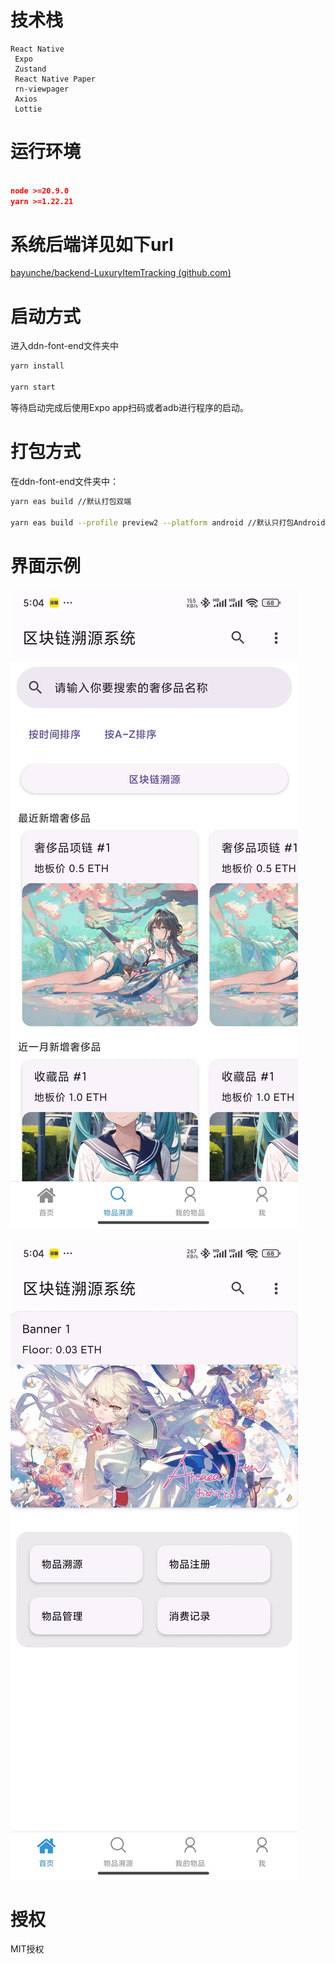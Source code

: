 

# 技术栈

	React Native 
	 Expo
	 Zustand
	 React Native Paper
	 rn-viewpager
	 Axios
	 Lottie
	 

# 运行环境


```json

node >=20.9.0
yarn >=1.22.21

```

# 系统后端详见如下url


[bayunche/backend-LuxuryItemTracking (github.com)](https://github.com/bayunche/backend-LuxuryItemTracking)

# 启动方式

进入ddn-font-end文件夹中

```bash
yarn install 

yarn start 

```

等待启动完成后使用Expo app扫码或者adb进行程序的启动。


# 打包方式

在ddn-font-end文件夹中：

```bash
yarn eas build //默认打包双端

yarn eas build --profile preview2 --platform android //默认只打包Android，生成apk格式安装包


```


# 界面示例


![](https://github.com/bayunche/fontend-LuxuryItemTracking-/blob/49565278753528cbd95b74999365f2425a9f17a4/ddn-font-end/156c49e1613eaa286b1d6812312c4f7.jpg?raw=true)

![](https://github.com/bayunche/fontend-LuxuryItemTracking-/blob/81063b7d50eedbc7e23e55b61f7916f2d56a3770/ddn-font-end/c75b3536b2f49ae81f7e56a61ca02e0.jpg)
# 授权

MIT授权